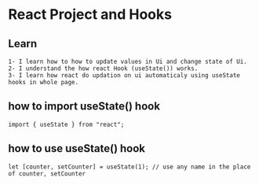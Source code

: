 # React Project and Hooks

## Learn

    1- I learn how to how to update values in Ui and change state of Ui.
    2- I understand the how react Hook (useState()) works.
    3- I learn how react do updation on ui automaticaly using useState hooks in whole page.

## how to import useState() hook

    import { useState } from "react";

## how to use useState() hook

    let [counter, setCounter] = useState(1); // use any name in the place of counter, setCounter
